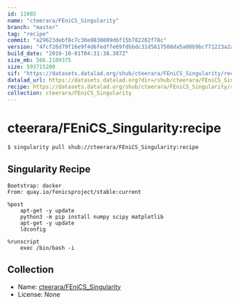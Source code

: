 ```yaml
---
id: 11085
name: "cteerara/FEniCS_Singularity"
branch: "master"
tag: "recipe"
commit: "a29623debf8c7c30e8830809d6f15b782282f78c"
version: "4fcf26d79f16e9f4d6fedffe69fdbbdc31d5617508da5a00b9bcf71223a2a889"
build_date: "2019-10-01T04:31:38.387Z"
size_mb: 566.2109375
size: 593715200
sif: "https://datasets.datalad.org/shub/cteerara/FEniCS_Singularity/recipe/2019-10-01-a29623de-4fcf26d7/4fcf26d79f16e9f4d6fedffe69fdbbdc31d5617508da5a00b9bcf71223a2a889.sif"
datalad_url: https://datasets.datalad.org?dir=/shub/cteerara/FEniCS_Singularity/recipe/2019-10-01-a29623de-4fcf26d7/
recipe: https://datasets.datalad.org/shub/cteerara/FEniCS_Singularity/recipe/2019-10-01-a29623de-4fcf26d7/Singularity
collection: cteerara/FEniCS_Singularity
---
```


# cteerara/FEniCS_Singularity:recipe

```bash
$ singularity pull shub://cteerara/FEniCS_Singularity:recipe
```

## Singularity Recipe

```singularity
Bootstrap: docker
From: quay.io/fenicsproject/stable:current

%post
    apt-get -y update
    python3 -m pip install numpy scipy matplotlib 
    apt-get -y update 
    ldconfig

%runscript
    exec /bin/bash -i
```

## Collection

 - Name: [cteerara/FEniCS_Singularity](https://github.com/cteerara/FEniCS_Singularity)
 - License: None

